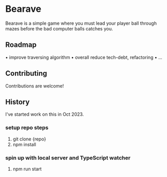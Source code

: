 # Bearave
Bearave is a simple game where you must lead your player ball through
mazes before the bad computer balls catches you.

## Roadmap
 • improve traversing algorithm
 • overall reduce tech-debt, refactoring
 • ...

## Contributing
Contributions are welcome!

## History
I've started work on this in Oct 2023.

### setup repo steps
1. git clone {repo}
2. npm install

### spin up with local server and TypeScript watcher
1. npm run start
